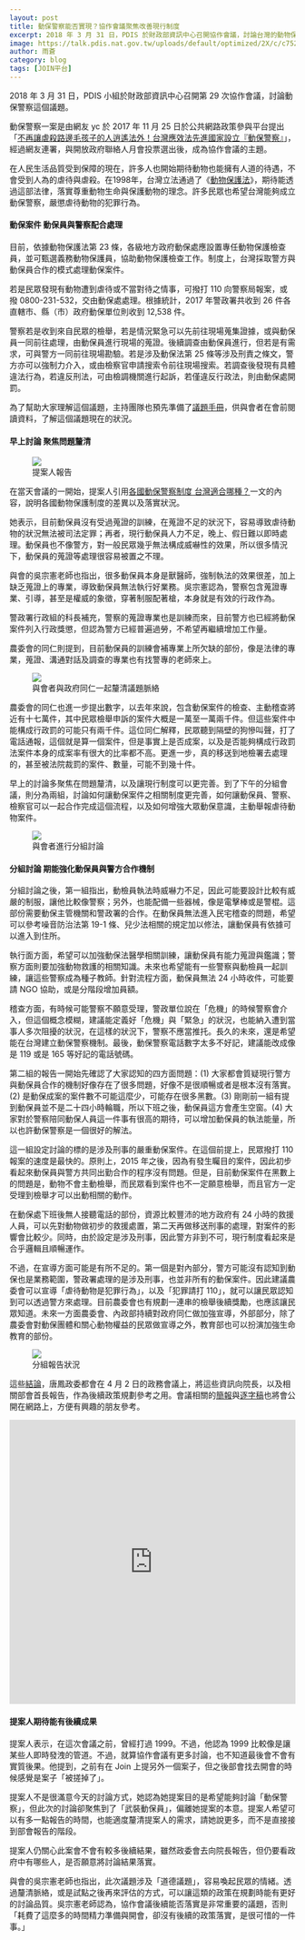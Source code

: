 ```yaml
---
layout: post
title: 動保警察能否實現？協作會議聚焦改善現行制度
excerpt: 2018 年 3 月 31 日，PDIS 於財政部資訊中心召開協作會議，討論台灣的動物保護制度，釐清台灣目前動物保護政策落實上的困難之處，以及動保員、警察在動保案件上的分工方式。
image: https://talk.pdis.nat.gov.tw/uploads/default/optimized/2X/c/c752941b6d9cdfa6392b616c3b9f56383b26d24c_1_690x346.jpg
author: 雨蒼
category: blog
tags: [JOIN平台]
---
```


2018 年 3 月 31 日，PDIS 小組於財政部資訊中心召開第 29 次協作會議，討論動保警察這個議題。

動保警察一案是由網友 yc 於 2017 年 11 月 25 日於公共網路政策參與平台提出「[不再讓虐殺路邊毛孩子的人逍遙法外！台灣應效法先進國家設立『動保警察』](https://join.gov.tw/idea/detail/7d9bdd7c-6b9a-4105-851d-8d75d74d2a8b)」，經過網友連署，與開放政府聯絡人月會投票選出後，成為協作會議的主題。

在人民生活品質受到保障的現在，許多人也開始期待動物也能擁有人道的待遇，不會受到人為的虐待與虐殺。在1998年，台灣立法通過了《[動物保護法](https://law.moj.gov.tw/LawClass/LawAll.aspx?PCode=M0060027)》，期待能透過這部法律，落實尊重動物生命與保護動物的理念。許多民眾也希望台灣能夠成立動保警察，嚴懲虐待動物的犯罪行為。

#### 動保案件 動保員與警察配合處理

目前，依據動物保護法第 23 條，各級地方政府動保處應設置專任動物保護檢查員，並可甄選義務動物保護員，協助動物保護檢查工作。制度上，台灣採取警方與動保員合作的模式處理動保案件。

若是民眾發現有動物遭到虐待或不當對待之情事，可撥打 110 向警察局報案，或撥 0800-231-532，交由動保處處理。根據統計，2017 年警政署共收到 26 件各直轄市、縣（市）政府動保單位則收到 12,538 件。

警察若是收到來自民眾的檢舉，若是情況緊急可以先前往現場蒐集證據，或與動保員一同前往處理，由動保員進行現場的蒐證。後續調查由動保員進行，但若是有需求，可與警方一同前往現場勘驗。若是涉及動保法第 25 條等涉及刑責之條文，警方亦可以強制力介入，或由檢察官申請搜索令前往現場搜索。若調查後發現有具體違法行為，若違反刑法，可由檢調機關進行起訴，若僅違反行政法，則由動保處開罰。

為了幫助大家理解這個議題，主持團隊也預先準備了[議題手冊](https://docs.google.com/document/d/e/2PACX-1vRUaR-7rsrLvZjOfLPdp4VlRmORR8SrKf0o4-Q89AAg5JQVlTEoXUpBb5Lq7mNdwyshFq3M5QmivBFP/pub)，供與會者在會前閱讀資料，了解這個議題現在的狀況。

#### 早上討論 聚焦問題釐清

<figure>
  <img src="https://talk.pdis.nat.gov.tw/uploads/default/optimized/2X/d/d68e0416977c378a8568dd9e86d112be15a77a2d_1_690x355.jpg">
  <figcaption>提案人報告</figcaption>
</figure>

在當天會議的一開始，提案人引用[各國動保警察制度 台灣適合哪種？](http://www.tanews.org.tw/info/11227)一文的內容，說明各國動物保護制度的差異以及落實狀況。

她表示，目前動保員沒有受過蒐證的訓練，在蒐證不足的狀況下，容易導致虐待動物的狀況無法被司法定罪；再者，現行動保員人力不足，晚上、假日難以即時處理。動保員也不像警方，對一般民眾幾乎無法構成威嚇性的效果，所以很多情況下，動保員的蒐證等處理很容易被置之不理。

與會的吳宗憲老師也指出，很多動保員本身是獸醫師，強制執法的效果很差，加上缺乏蒐證上的專業，導致動保員無法執行好業務。吳宗憲認為，警察包含蒐證專業、引導，甚至是權威的象徵，穿著制服配著槍，本身就是有效的行政作為。

警政署行政組的科長補充，警察的蒐證專業也是訓練而來，目前警方也已經將動保案件列入行政獎懲，但認為警方已經普遍過勞，不希望再繼續增加工作量。

農委會的同仁則提到，目前動保員的訓練會補專業上所欠缺的部份，像是法律的專業，蒐證、溝通對話及調查的專業也有找警專的老師來上。

<figure>
  <img src="https://talk.pdis.nat.gov.tw/uploads/default/optimized/2X/b/b6e305b6da41d376e54b21f5141865647d1aa6ab_1_690x356.jpg">
  <figcaption>與會者與政府同仁一起釐清議題脈絡</figcaption>
</figure>

農委會的同仁也進一步提出數字，以去年來說，包含動保案件的檢查、主動稽查將近有十七萬件，其中民眾檢舉申訴的案件大概是一萬至一萬兩千件。但這些案件中能構成行政罰的可能只有兩千件。這位同仁解釋，民眾聽到隔壁的狗慘叫聲，打了電話通報，這個就是算一個案件，但是事實上是否成案，以及是否能夠構成行政罰法案件本身的成案率有很大的比率都不高。更進一步，真的移送到地檢署去處理的，甚至被法院裁罰的案件、數量，可能不到幾十件。

早上的討論多聚焦在問題釐清，以及讓現行制度可以更完善。到了下午的分組會議，則分為兩組，討論如何讓動保案件之相關制度更完善，如何讓動保員、警察、檢察官可以一起合作完成這個流程，以及如何增強大眾動保意識，主動舉報虐待動物案件。

<figure>
  <img src="https://talk.pdis.nat.gov.tw/uploads/default/optimized/2X/c/c752941b6d9cdfa6392b616c3b9f56383b26d24c_1_690x346.jpg">
  <figcaption>與會者進行分組討論</figcaption>
</figure>

#### 分組討論 期能強化動保員與警方合作機制

分組討論之後，第一組指出，動檢員執法時威嚇力不足，因此可能要設計比較有威嚴的制服，讓他比較像警察；另外，也能配備一些器械，像是電擊棒或是警棍。這部份需要動保主管機關和警政署的合作。在動保員無法進入民宅稽查的問題，希望可以參考噪音防治法第 19-1 條、兒少法相關的規定加以修法，讓動保員有依據可以進入到住所。

執行面方面，希望可以加強動保法醫學相關訓練，讓動保員有能力蒐證與鑑識；警察方面則要加強動物救護的相關知識。未來也希望能有一些警察與動檢員一起訓練，讓這些警察成為種子教師。針對流程方面，動保員無法 24 小時收件，可能要請 NGO 協助，或是分階段增加員額。

稽查方面，有時候可能警察不願意受理，警政單位說在「危機」的時候警察會介入，但這個概念模糊，建議能定義好「危機」與「緊急」的狀況，也能納入遭到當事人多次阻擾的狀況，在這樣的狀況下，警察不應當推托。長久的未來，還是希望能在台灣建立動保警察機制。最後，動保警察電話數字太多不好記，建議能改成像是 119 或是 165 等好記的電話號碼。

第二組的報告一開始先確認了大家認知的四方面問題：(1) 大家都會質疑現行警方與動保員合作的機制好像存在了很多問題，好像不是很順暢或者是根本沒有落實。(2) 是動保成案的案件數不可能這麼少，可能存在很多黑數。(3) 剛剛前一組有提到動保員並不是二十四小時輪職，所以下班之後，動保員這方會產生空窗。(4) 大家對於警察陪同動保人員這一件事有很高的期待，可以增加動保員的執法能量，所以也許動保警察是一個很好的解法。

這一組設定討論的標的是涉及刑事的嚴重動保案件。在這個前提上，民眾撥打 110 報案的速度是最快的。原則上，2015 年之後，因為有發生矚目的案件，因此初步看起來動保員與警方共同出勤合作的程序沒有問題。但是，目前動保案件在黑數上的問題是，動物不會主動檢舉，而民眾看到案件也不一定願意檢舉，而且官方一定受理到檢舉才可以出動相關的動作。

在動保處下班後無人接聽電話的部份，資源比較豐沛的地方政府有 24 小時的救援人員，可以先對動物做初步的救援處置，第二天再做移送刑事的處理，對案件的影響會比較少。同時，由於設定是涉及刑事，因此警方非到不可，現行制度看起來是合乎邏輯且順暢運作。

不過，在宣導方面可能是有所不足的。第一個是對內部分，警方可能沒有認知到動保也是業務範圍，警政署處理的是涉及刑事，也並非所有的動保案件。因此建議農委會可以宣導「虐待動物是犯罪行為」，以及「犯罪請打 110」，就可以讓民眾認知到可以透過警方來處理。目前農委會也有規劃一連串的檢舉後續獎勵，也應該讓民眾知道。未來一方面農委會、內政部持續對政府同仁做加強宣導，外部部分，除了農委會對動保團體和關心動物權益的民眾做宣導之外，教育部也可以扮演加強生命教育的部份。

<figure>
  <img src="https://talk.pdis.nat.gov.tw/uploads/default/optimized/2X/0/0954a8f50b5aeeb3cf11f264b97b7fb4fa3f458f_1_690x349.jpg">
  <figcaption>分組報告狀況</figcaption>
</figure>

這些[結論](https://realtimeboard.com/app/board/o9J_kzqyBak=/)，唐鳳政委都會在 4 月 2 日的政務會議上，將這些資訊向院長，以及相關部會首長報告，作為後續政策規劃參考之用。會議相關的[簡報](https://issuu.com/pdis.tw/stacks/347ec3a0ec4f471cb6f06a0091761c26)與[逐字稿](https://sayit.pdis.nat.gov.tw/2018-03-31-%E9%96%8B%E6%94%BE%E6%94%BF%E5%BA%9C%E8%81%AF%E7%B5%A1%E4%BA%BA%E7%AC%AC%E4%BA%8C%E5%8D%81%E4%B9%9D%E6%AC%A1%E5%8D%94%E4%BD%9C%E6%9C%83%E8%AD%B0)也將會公開在網路上，方便有興趣的朋友參考。

<iframe width="100%" height="500" title="realtimeboard" src="https://realtimeboard.com/app/embed/o9J_kzqyBak=/?&pres=1" frameborder="0" scrolling="no" allowfullscreen></iframe>

#### 提案人期待能有後續成果

提案人表示，在這次會議之前，曾經打過 1999。不過，他認為 1999 比較像是讓某些人即時發洩的管道。不過，就算協作會議有更多討論，也不知道最後會不會有實質後果。他提到，之前有在 Join 上提另外一個案子，但之後部會找去開會的時候感覺是案子「被搓掉了」。

提案人不是很滿意今天的討論方式，她認為她提案目的是希望能夠討論「動保警察」，但此次的討論卻聚焦到了「武裝動保員」，偏離她提案的本意。提案人希望可以有多一點報告的時間，也能適度釐清提案人的需求，請她說更多，而不是直接接到部會報告的階段。

提案人仍關心此案會不會有較多後續結果，雖然政委會去向院長報告，但仍要看政府中有哪些人，是否願意將討論結果落實。

與會的吳宗憲老師也指出，此次議題涉及「道德議題」，容易喚起民眾的情緒。透過釐清脈絡，或是試點之後再來評估的方式，可以讓這類的政策在規劃時能有更好的討論品質。吳宗憲老師認為，協作會議後續能否落實是非常重要的議題，否則「耗費了這麼多的時間精力準備與開會，卻沒有後續的政策落實，是很可惜的一件事。」
